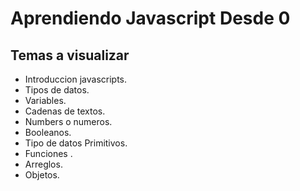 # Aprendiendo Javascript Desde 0
## Temas a visualizar
* Introduccion javascripts.
* Tipos de datos.
* Variables.
* Cadenas de textos.
* Numbers o numeros.
* Booleanos.
* Tipo de datos Primitivos.
* Funciones .
* Arreglos.
* Objetos.
